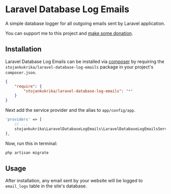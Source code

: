 # Laravel Database Log Emails

A simple database logger for all outgoing emails sent by Laravel application.


You can support me to this project and [make some donation]( http://paypal.me/stojankukrika).

## Installation

Laravel Database Log Emails can be installed via [composer](http://getcomposer.org) by requiring the `stojankukrika/laravel-database-log-emails` package in your project's `composer.json`.

```json
{
    "require": {
        "stojankukrika/laravel-database-log-emails": "*"
    }
}
```

Next add the service provider and the alias to `app/config/app`.

```php
'providers' => [
    // ...
    stojankukrika\LaravelDatabaseLogEmails\LaravelDatabaseLogEmailsServiceProvider::class,
],
```


Now, run this in terminal:

```bash
php artisan migrate
```

## Usage

After installation, any email sent by your website will be logged to `email_logs` table in the site's database.
